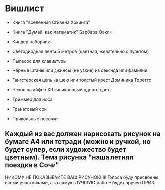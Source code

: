# Вишлист 

- Книга "вселенная Стивена Хокинга"

- Книга "Думай, как математик" Барбара Оакли 

- Киндер наборчик 

- Светодиодная лента 5 метров (цветная, желательно с пультом)

- Пылесос для клавиатуры

- Чёрные штаны или джинсы (не узкие) из секонда или фамилии

- Гангстерская цепь на шею или толстый крест Доминика Торетто

- Чехол на айфон XR силиконовый одного цвета

- Триммер для носа

- Гранатовый сок

- Прикольные носочки

## Каждый из вас должен нарисовать рисунок на бумаге А4 или тетради (можно и ручкой, но будет супер, если художество будет цветным). Тема рисунка "наша летняя поездка в Сочи"
НИКОМУ НЕ ПОКАЗЫВАЙТЕ ВАШ РИСУНОК!!!!! 
Голоса буду присвоены всеми участниками, а за самую ЛУЧШУЮ работу будет вручен ПРИЗ.

